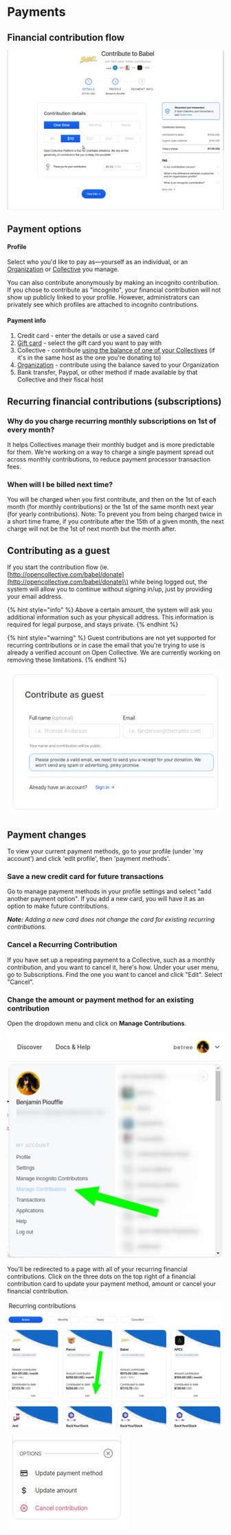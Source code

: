 # Payments

## Financial contribution flow

![Screencast of the general contribution flow](../.gitbook/assets/peek-2021-01-21-17-51.gif)

## Payment options

#### Profile

Select who you'd like to pay as—yourself as an individual, or an [Organization](organizations/) or [Collective](../collectives/collectives.md) you manage.

You can also contribute anonymously by making an incognito contribution. If you chose to contribute as "incognito", your financial contribution will not show up publicly linked to your profile. However, administrators can privately see which profiles are attached to incognito contributions.

#### Payment info

1. Credit card - enter the details or use a saved card
2. [Gift card](organizations/gift-cards.md) - select the gift card you want to pay with
3. Collective - contribute [using the balance of one of your Collectives](collective-to-collective.md) \(if it's in the same host as the one you're donating to\)
4. [Organization](organizations/) - contribute using the balance saved to your Organization
5. Bank transfer, Paypal, or other method if made available by that Collective and their fiscal host

## Recurring financial contributions \(subscriptions\)

### Why do you charge recurring monthly subscriptions on 1st of every month?

It helps Collectives manage their monthly budget and is more predictable for them. We're working on a way to charge a single payment spread out across monthly contributions, to reduce payment processor transaction fees.

### When will I be billed next time?

You will be charged when you first contribute, and then on the 1st of each month \(for monthly contributions\) or the 1st of the same month next year \(for yearly contributions\). Note: To prevent you from being charged twice in a short time frame, if you contribute after the 15th of a given month, the next charge will not be the 1st of next month but the month after.

## Contributing as a guest

If you start the contribution flow \(ie. [http://opencollective.com/babel/donate](http://opencollective.com/babel/donate)\) while being logged out, the system will allow you to continue without signing in/up, just by providing your email address.

{% hint style="info" %}
Above a certain amount, the system will ask you additional information such as your physicall address. This information is required for legal purpose, and stays private.
{% endhint %}

{% hint style="warning" %}
Guest contributions are not yet supported for recurring contributions or in case the email that you're trying to use is already a verified account on Open Collective. We are currently working on removing these limitations.
{% endhint %}

![Guest contribution form](../.gitbook/assets/image%20%285%29.png)

## Payment changes

To view your current payment methods, go to your profile \(under 'my account'\) and click 'edit profile', then 'payment methods'.

### Save a new credit card for future transactions

Go to manage payment methods in your profile settings and select "add another payment option". If you add a new card, you will have it as an option to make future contributions.

_**Note:** Adding a new card does not change the card for existing recurring contributions._

### Cancel a Recurring Contribution

If you have set up a repeating payment to a Collective, such as a monthly contribution, and you want to cancel it, here's how. Under your user menu, go to Subscriptions. Find the one you want to cancel and click "Edit". Select "Cancel".

### Change the amount or payment method for an existing contribution

Open the dropdown menu and click on **Manage Contributions**.

![](../.gitbook/assets/image%20%2823%29.png)

You'll be redirected to a page with all of your recurring financial contributions. Click on the three dots on the top right of a financial contribution card to update your payment method, amount or cancel your financial contribution.

![From there you can see all your recurring contributions](../.gitbook/assets/image%20%2811%29.png)

![Click on &quot;Edit&quot; do see the options](../.gitbook/assets/image%20%2815%29.png)


